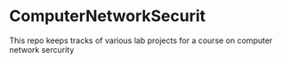# ComputerNetworkSecurit
This repo keeps tracks of various lab projects for a course on computer network sercurity

